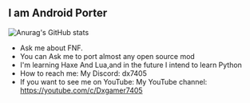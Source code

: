 ## I am Android Porter

![Anurag's GitHub stats](https://github-readme-stats.vercel.app/api?username=Dxgamer7405&show_icons=true&theme=minimal)

- Ask me about FNF.
- You can Ask me to port almost any open source mod
- I'm learning Haxe And Lua,and in the future I intend to learn Python
- How to reach me: My Discord: dx7405
- If you want to see me on YouTube: My YouTube channel: https://youtube.com/c/Dxgamer7405

